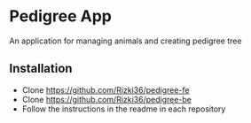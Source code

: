 # Pedigree App

An application for managing animals and creating pedigree tree

## Installation

- Clone https://github.com/Rizki36/pedigree-fe
- Clone https://github.com/Rizki36/pedigree-be
- Follow the instructions in the readme in each repository

